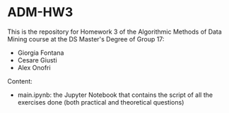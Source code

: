 # ADM-HW3
This is the repository for Homework 3 of the Algorithmic Methods of Data Mining course at the DS Master's Degree of Group 17:
- Giorgia Fontana
- Cesare Giusti
- Alex Onofri

Content:
- main.ipynb: the Jupyter Notebook that contains the script of all the exercises done (both practical and theoretical questions)
